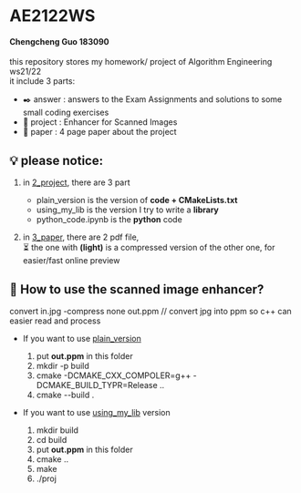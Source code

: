 # AE2122WS
#### Chengcheng Guo 183090 <br>
this repository stores my homework/ project of Algorithm Engineering ws21/22 <br>
it include 3 parts:
  - :black_nib: answer  : answers to the Exam Assignments and solutions to some small coding exercises
  - :test_tube: project : Enhancer for Scanned Images
  - :scroll: paper   : 4 page paper about the project


## :bulb: please notice: <br>
1. in [2_project](2_project), there are 3 part <br>
   - plain_version is the version of **code + CMakeLists.txt** 
   - using_my_lib is the version I try to write a **library**
   - python_code.ipynb is the **python** code 

2. in [3_paper](3_paper), there are 2 pdf file, <br> 
 	:hourglass_flowing_sand: the one with **(light)** is a compressed version of the other one, for easier/fast online preview
  
## :monocle_face: How to use the scanned image enhancer?
convert in.jpg -compress none out.ppm // convert jpg into ppm so c++ can easier read and process

- If you want to use [plain_version](2_project/plain_version)  <br>
  1. put **out.ppm** in this folder 
  3. mkdir -p build
  4. cmake -DCMAKE_CXX_COMPOLER=g++ -DCMAKE_BUILD_TYPR=Release ..
  5. cmake --build .

- If you want to use [using_my_lib](2_project/using_my_lib) version
  1. mkdir build
  2. cd build
  3. put **out.ppm** in this folder 
  4. cmake ..
  5. make
  6. ./proj


